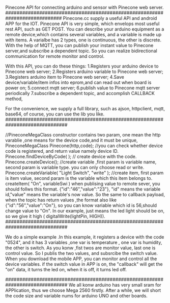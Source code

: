 Pinecone API for connecting arduino and sensor with Pinecone web server.
############################################################################
Pinecone.cc supply a useful API and android APP for the IOT.
Pinecone API is very simple, which envelops most useful rest API, such as GET POST.
You can describe  your arduino equipment as a remote device,which contains several variables, and a variable is 
made up with items. A varialbe has 2 types, one is continuous, the other is discrete.
With the help of MQTT, you can publish your instant value to Pinecone server,and subscribe a dependent topic. So you can realize bidirectional communication for remote monitor and control.

With this API, you can do these things:
1.Registers your arduino device to Pinecone web server;
2.Registers arduino variable to Pinecone web server;
3.Registers arduino item to Pinecone web server;
4.Save device/variable/item infos into eprom,and can read out when board is power on;
5.connect mqtt server;
6.publish value to Pinecone mqtt server periodically
7.subscribe a dependent topic, and accomplish CALLBACK method,

For the convenience, we supply a full library, such as ajson, httpclient, mqtt, base64,
of course, you can use the lib you like.
##############################################################################

//PineconeMegaClass constructor contains two param, one mean the http varablie ,one means for the device code,and it must be unique, 
PineconeMegaClass Pinecone(http,code);
//you can check whether device code is registered, and return value namely device ID.
Pinecone.findDeviceByCode( );
// create device with the code.
Pinecone.createDevice();
//create variable ,first param is variable name, second param is variable type. you can only choose read or write.
Pinecone.createVariable( "Light Switch", "write" );
//create item, first param is item value, second param is the variable which this item belongs to.
createItem( "On", variableSwi )
when publising value to remote sever, you should follws this format. 
{"id":"46","value":"23"}, "id" means the variable id,"value" means the variable's now value.
So the same to callback payload, when the topic has return values ,the format also like {"id":"56","value":"On"}, so you can know variable which id is 56,should change value to "On". In our example, just means the led light should be on, so we give it high ( digitalWrite(lightPin, HIGH)).
##############################################################################

We do a simple example .In this example, it registers a device with the code "0524", and it has 3 variables ,one var is 
temperature , one var is humidity, the other is switch. As you konw ,fist twos are monitor value, last one is control value.
So I publis the two values, and subsrcibe the switch value. 
When you download the mobile APP, you can monitor and control all the device variables. if the switch value in APP is on, the "callback" will get the "on" data, it turns the led on, when it is off, it turns led off.

##############################################################################
We all konw arduino has very small sram for APPlication, thus we choose Mega 2560 firstly.
After a while, we will short the code size and variable nums for arduino UNO and other boards.